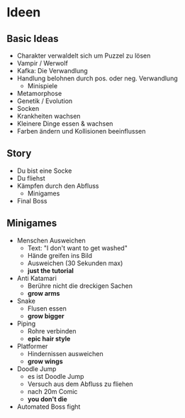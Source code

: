 # Ideen
## Basic Ideas
- Charakter verwaldelt sich um Puzzel zu lösen
- Vampir / Werwolf
- Kafka: Die Verwandlung
- Handlung belohnen durch pos. oder neg. Verwandlung
    - Minispiele
- Metamorphose
- Genetik / Evolution
- Socken
- Krankheiten wachsen
- Kleinere Dinge essen & wachsen
- Farben ändern und Kollisionen beeinflussen

## Story
- Du bist eine Socke
- Du fliehst
- Kämpfen durch den Abfluss
    - Minigames
- Final Boss

## Minigames
- Menschen Ausweichen
    - Text: "I don't want to get washed"
    - Hände greifen ins Bild
    - Ausweichen (30 Sekunden max)
    - **just the tutorial**
- Anti Katamari
    - Berühre nicht die dreckigen Sachen
    - **grow arms**
- Snake
    - Flusen essen
    - **grow bigger**
- Piping
    - Rohre verbinden
    - **epic hair style**
- Platformer
    - Hindernissen ausweichen
    - **grow wings**
- Doodle Jump
    - es ist Doodle Jump
    - Versuch aus dem Abfluss zu fliehen
    - nach 20m Comic
    - **you don't die**
- Automated Boss fight
